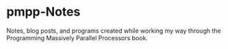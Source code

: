 # pmpp-Notes
Notes, blog posts, and programs created while working my way through the Programming Massively Parallel Processors book.
